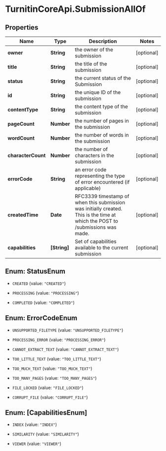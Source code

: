 # TurnitinCoreApi.SubmissionAllOf

## Properties

Name | Type | Description | Notes
------------ | ------------- | ------------- | -------------
**owner** | **String** | the owner of the submission | [optional] 
**title** | **String** | the title of the submission | [optional] 
**status** | **String** | the current status of the Submission | [optional] 
**id** | **String** | the unique ID of the submission | [optional] 
**contentType** | **String** | the content type of the submission | [optional] 
**pageCount** | **Number** | the number of pages in the submission | [optional] 
**wordCount** | **Number** | the number of words in the submission | [optional] 
**characterCount** | **Number** | the number of characters in the submission | [optional] 
**errorCode** | **String** | an error code representing the type of error encountered (if applicable)  | [optional] 
**createdTime** | **Date** | RFC3339 timestamp of when this submission was initially created. This is the time at which the POST to /submissions was made.  | [optional] 
**capabilities** | **[String]** | Set of capabilities available to the current submission | [optional] 



## Enum: StatusEnum


* `CREATED` (value: `"CREATED"`)

* `PROCESSING` (value: `"PROCESSING"`)

* `COMPLETED` (value: `"COMPLETED"`)





## Enum: ErrorCodeEnum


* `UNSUPPORTED_FILETYPE` (value: `"UNSUPPORTED_FILETYPE"`)

* `PROCESSING_ERROR` (value: `"PROCESSING_ERROR"`)

* `CANNOT_EXTRACT_TEXT` (value: `"CANNOT_EXTRACT_TEXT"`)

* `TOO_LITTLE_TEXT` (value: `"TOO_LITTLE_TEXT"`)

* `TOO_MUCH_TEXT` (value: `"TOO_MUCH_TEXT"`)

* `TOO_MANY_PAGES` (value: `"TOO_MANY_PAGES"`)

* `FILE_LOCKED` (value: `"FILE_LOCKED"`)

* `CORRUPT_FILE` (value: `"CORRUPT_FILE"`)





## Enum: [CapabilitiesEnum]


* `INDEX` (value: `"INDEX"`)

* `SIMILARITY` (value: `"SIMILARITY"`)

* `VIEWER` (value: `"VIEWER"`)




